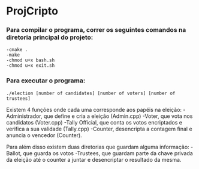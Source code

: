# ProjCripto

### Para compilar o programa, correr os seguintes comandos na diretoria principal do projeto:
```
-cmake .
-make
-chmod u+x bash.sh
-chmod u+x exit.sh
```
### Para executar o programa:
```
./election [number of candidates] [number of voters] [number of trustees]
```

Existem 4 funções onde cada uma corresponde aos papéis na eleição:
-Administrador, que define e cria a eleição (Admin.cpp)
-Voter, que vota nos candidatos (Voter.cpp)
-Tally Official, que conta os votos encriptados e verifica a sua validade (Tally.cpp)
-Counter, desencripta a contagem final e anuncia o vencedor (Counter).

Para além disso existem duas diretorias que guardam alguma informação:
-Ballot, que guarda os votos
-Trustees, que guardam parte da chave privada da eleição até o counter a juntar e desencriptar o resultado da mesma.

